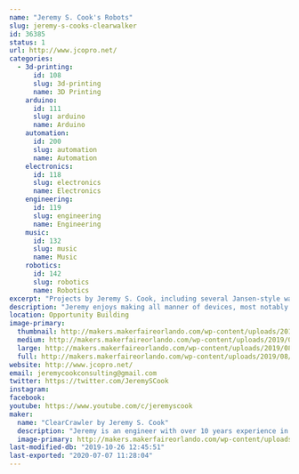 ```yaml
---
name: "Jeremy S. Cook's Robots"
slug: jeremy-s-cooks-clearwalker
id: 36385
status: 1
url: http://www.jcopro.net/
categories:
  - 3d-printing:
      id: 108
      slug: 3d-printing
      name: 3D Printing
    arduino:
      id: 111
      slug: arduino
      name: Arduino
    automation:
      id: 200
      slug: automation
      name: Automation
    electronics:
      id: 118
      slug: electronics
      name: Electronics
    engineering:
      id: 119
      slug: engineering
      name: Engineering
    music:
      id: 132
      slug: music
      name: Music
    robotics:
      id: 142
      slug: robotics
      name: Robotics
excerpt: "Projects by Jeremy S. Cook, including several Jansen-style walkers, and other surprises!"
description: "Jeremy enjoys making all manner of devices, most notably several Jansen walkers, and a new omni-wheel robot that will be spinning on or near his exhibit."
location: Opportunity Building
image-primary:
  thumbnail: http://makers.makerfaireorlando.com/wp-content/uploads/2019/08/logo-template-cc-150x150.jpg
  medium: http://makers.makerfaireorlando.com/wp-content/uploads/2019/08/logo-template-cc-300x169.jpg
  large: http://makers.makerfaireorlando.com/wp-content/uploads/2019/08/logo-template-cc-1024x576.jpg
  full: http://makers.makerfaireorlando.com/wp-content/uploads/2019/08/logo-template-cc.jpg
website: http://www.jcopro.net/
email: jeremycookconsulting@gmail.com
twitter: https://twitter.com/JeremySCook
instagram: 
facebook: 
youtube: https://www.youtube.com/c/jeremyscook
maker:
  name: "ClearCrawler by Jeremy S. Cook"
  description: "Jeremy is an engineer with over 10 years experience in manufacturing automation, and has a BSME from Clemson University. Now he writes about technology and makes interesting contraptions, building anything that comes into his mind!"
  image-primary: http://makers.makerfaireorlando.com/wp-content/uploads/2016/05/profile-pic-jcook-1024x1024.jpg
last-modified-db: "2019-10-26 12:45:51"
last-exported: "2020-07-07 11:28:04"
---
```

